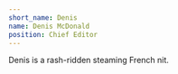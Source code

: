 ```yaml
---
short_name: Denis
name: Denis McDonald
position: Chief Editor
---
```


Denis is a rash-ridden steaming French nit.